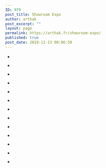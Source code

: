 ```yaml
---
ID: 979
post_title: Showroom Expo
author: arthak
post_excerpt: ""
layout: page
permalink: https://arthak.fr/showroom-expo/
published: true
post_date: 2019-12-13 00:06:50
---
```

<!-- wp:gallery {"ids":[986,984,985,983,981,982,980,1304,1303,1301,1302,1300,1299],"align":"center"} -->
<ul class="wp-block-gallery aligncenter columns-3 is-cropped"><li class="blocks-gallery-item"><figure><img src="https://arthak.fr/wp-content/uploads/2019/12/img_2051.jpg" alt="" data-id="986" data-link="https://arthak.fr/img_2051/" class="wp-image-986"/></figure></li><li class="blocks-gallery-item"><figure><img src="https://arthak.fr/wp-content/uploads/2019/12/img_2050-768x1024.jpg" alt="" data-id="984" data-link="https://arthak.fr/img_2050/" class="wp-image-984"/></figure></li><li class="blocks-gallery-item"><figure><img src="https://arthak.fr/wp-content/uploads/2019/12/img_2049.jpg" alt="" data-id="985" data-link="https://arthak.fr/img_2049/" class="wp-image-985"/></figure></li><li class="blocks-gallery-item"><figure><img src="https://arthak.fr/wp-content/uploads/2019/12/img_2047-768x1024.jpg" alt="" data-id="983" data-link="https://arthak.fr/img_2047/" class="wp-image-983"/></figure></li><li class="blocks-gallery-item"><figure><img src="https://arthak.fr/wp-content/uploads/2019/12/img_2046-768x1024.jpg" alt="" data-id="981" data-link="https://arthak.fr/img_2046/" class="wp-image-981"/></figure></li><li class="blocks-gallery-item"><figure><img src="https://arthak.fr/wp-content/uploads/2019/12/img_2048.jpg" alt="" data-id="982" data-link="https://arthak.fr/img_2048/" class="wp-image-982"/></figure></li><li class="blocks-gallery-item"><figure><img src="https://arthak.fr/wp-content/uploads/2019/12/img_2052.jpg" alt="" data-id="980" data-link="https://arthak.fr/img_2052/" class="wp-image-980"/></figure></li><li class="blocks-gallery-item"><figure><img src="https://arthak.fr/wp-content/uploads/2020/01/img_2458-1-778x1024.jpg" alt="" data-id="1304" data-link="https://arthak.fr/img_2458-1/" class="wp-image-1304"/></figure></li><li class="blocks-gallery-item"><figure><img src="https://arthak.fr/wp-content/uploads/2020/01/img_2459-1-813x1024.jpg" alt="" data-id="1303" data-link="https://arthak.fr/img_2459-1/" class="wp-image-1303"/></figure></li><li class="blocks-gallery-item"><figure><img src="https://arthak.fr/wp-content/uploads/2020/01/img_2454-1-735x1024.jpg" alt="" data-id="1301" data-link="https://arthak.fr/img_2454-1/" class="wp-image-1301"/></figure></li><li class="blocks-gallery-item"><figure><img src="https://arthak.fr/wp-content/uploads/2020/01/img_2457-1-803x1024.jpg" alt="" data-id="1302" data-link="https://arthak.fr/img_2457-1/" class="wp-image-1302"/></figure></li><li class="blocks-gallery-item"><figure><img src="https://arthak.fr/wp-content/uploads/2020/01/img_2477-1-853x1024.jpg" alt="" data-id="1300" data-link="https://arthak.fr/img_2477-1/" class="wp-image-1300"/></figure></li><li class="blocks-gallery-item"><figure><img src="https://arthak.fr/wp-content/uploads/2020/01/img_2462-1-816x1024.jpg" alt="" data-id="1299" data-link="https://arthak.fr/img_2462-1/" class="wp-image-1299"/></figure></li></ul>
<!-- /wp:gallery -->

<!-- wp:image -->
<figure class="wp-block-image"><img alt=""/></figure>
<!-- /wp:image -->